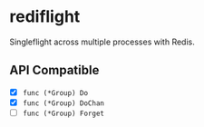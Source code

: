 # rediflight

Singleflight across multiple processes with Redis.

## API Compatible
- [x] `func (*Group) Do`
- [x] `func (*Group) DoChan`
- [ ] `func (*Group) Forget`
